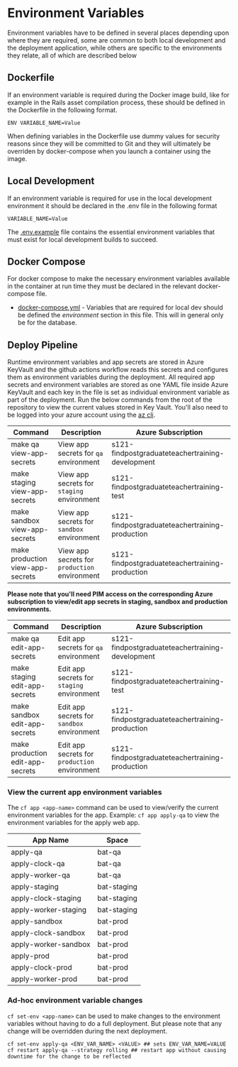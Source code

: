 # Environment Variables

Environment variables have to be defined in several places depending upon where they are required, some are common to both local development and the deployment application, while others are specific to the environments they relate, all of which are described below

## Dockerfile

If an environment variable is required during the Docker image build, like for example in the Rails asset compilation process, these should be defined in the Dockerfile in the following format.

`ENV VARIABLE_NAME=Value`

When defining variables in the Dockerfile use dummy values for security reasons since they will be committed to Git and they will ultimately be overriden by docker-compose when you launch a container using the image.

## Local Development

If an environment variable is required for use in the local development environment it should be declared in the .env file in the following format

`VARIABLE_NAME=Value`

The [.env.example](../.env.example) file contains the essential environment variables that must exist for local development builds to succeed.

## Docker Compose

For docker compose to make the necessary environment variables available in the container at run time they must be declared in the relevant docker-compose file.

* [docker-compose.yml](../docker-compose.yml) - Variables that are required for local dev should be defined the *environment* section in this file. This will in general only be for the database.

## Deploy Pipeline

Runtime environment variables and app secrets are stored in Azure KeyVault and the github actions workflow reads this secrets and configures them as environment variables during the deployment. All required app secrets and environment variables are stored as one YAML file inside Azure KeyVault and each key in the file is set as individual environment variable as part of the deployment.
Run the below commands from the root of the repository to view the current values stored in Key Vault.
You'll also need to be logged into your azure account using the [az cli](https://docs.microsoft.com/en-us/cli/azure/install-azure-cli).

Command                          | Description                                   | Azure Subscription
---------------------------------| --------------------------------------------- |---------------------
make qa view-app-secrets         | View app secrets for `qa` environment         | s121-findpostgraduateteachertraining-development
make staging view-app-secrets    | View app secrets for `staging` environment    | s121-findpostgraduateteachertraining-test
make sandbox view-app-secrets    | View app secrets for `sandbox` environment    | s121-findpostgraduateteachertraining-production
make production view-app-secrets | View app secrets for `production` environment | s121-findpostgraduateteachertraining-production

**Please note that you'll need PIM access on the corresponding Azure subscription to view/edit app secrets in staging, sandbox and production environments.**

Command                          | Description                                   | Azure Subscription
---------------------------------| --------------------------------------------- |---------------------
make qa edit-app-secrets         | Edit app secrets for `qa` environment         | s121-findpostgraduateteachertraining-development
make staging edit-app-secrets    | Edit app secrets for `staging` environment    | s121-findpostgraduateteachertraining-test
make sandbox edit-app-secrets    | Edit app secrets for `sandbox` environment    | s121-findpostgraduateteachertraining-production
make production edit-app-secrets | Edit app secrets for `production` environment | s121-findpostgraduateteachertraining-production

### View the current app environment variables

The `cf app <app-name>` command can be used to view/verify the current environment variables for the app.
Example: `cf app apply-qa` to view the environment variables for the apply web app.

App Name              | Space
----------------------|---------
apply-qa              | bat-qa
apply-clock-qa        | bat-qa
apply-worker-qa       | bat-qa
apply-staging         | bat-staging
apply-clock-staging   | bat-staging
apply-worker-staging  | bat-staging
apply-sandbox         | bat-prod
apply-clock-sandbox   | bat-prod
apply-worker-sandbox  | bat-prod
apply-prod            | bat-prod
apply-clock-prod      | bat-prod
apply-worker-prod     | bat-prod

### Ad-hoc environment variable changes
`cf set-env <app-name>` can be used to make changes to the environment variables without having to do a full deployment.
But please note that any change will be overridden during the next deployment.

```
cf set-env apply-qa <ENV_VAR_NAME> <VALUE> ## sets ENV_VAR_NAME=VALUE
cf restart apply-qa --strategy rolling ## restart app without causing downtime for the change to be reflected
```
